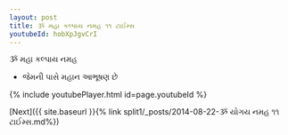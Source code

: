 ```yaml
---
layout: post
title: ૐ મહા કલ્પાય નમહ ૧૧ ટાઈમ્સ
youtubeId: hobXpJgvCrI
---
```

 
 
 ૐ મહા કલ્પાય નમહ  
 
 -  જેમની પાસે મહાન આભૂષણ છે 
 
  
 
  
 
 
 
 
 
 


{% include youtubePlayer.html id=page.youtubeId %}
 
[Next]({{ site.baseurl }}{% link  split1/_posts/2014-08-22-ૐ યોગય નમહ ૧૧ ટાઈમ્સ.md%})
 
